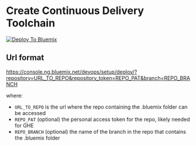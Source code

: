 # Create Continuous Delivery Toolchain

[![Deploy To Bluemix](https://console.ng.bluemix.net/devops/graphics/create_toolchain_button.png)](https://console.ng.bluemix.net/devops/setup/deploy/?repository=REPO_URL)


## Url format

https://console.ng.bluemix.net/devops/setup/deploy/?repository=URL_TO_REPO&repository_token=REPO_PAT&branch=REPO_BRANCH

where:

* `URL_TO_REPO` is the url where the repo containing the .bluemix folder can be accessed
* `REPO_PAT` (optional) the personal access token for the repo, likely needed for GHE
* `REPO_BRANCH` (optional) the name of the branch in the repo that contains the .bluemix folder